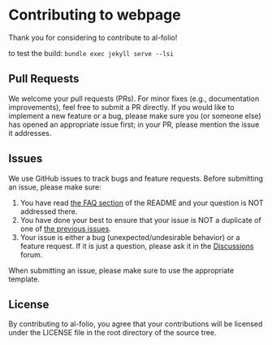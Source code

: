 # Contributing to webpage
Thank you for considering to contribute to al-folio!

to test the build: `bundle exec jekyll serve --lsi`

## Pull Requests
We welcome your pull requests (PRs).
For minor fixes (e.g., documentation improvements), feel free to submit a PR directly.
If you would like to implement a new feature or a bug, please make sure you (or someone else) has opened an appropriate issue first; in your PR, please mention the issue it addresses.


## Issues
We use GitHub issues to track bugs and feature requests.
Before submitting an issue, please make sure:

1. You have read [the FAQ section](https://github.com/alshedivat/al-folio#faq) of the README and your question is NOT addressed there.
2. You have done your best to ensure that your issue is NOT a duplicate of one of [the previous issues](https://github.com/alshedivat/al-folio/issues).
3. Your issue is either a bug (unexpected/undesirable behavior) or a feature request.
If it is just a question, please ask it in the [Discussions](https://github.com/alshedivat/al-folio/discussions) forum.

When submitting an issue, please make sure to use the appropriate template.


## License
By contributing to al-folio, you agree that your contributions will be licensed
under the LICENSE file in the root directory of the source tree.
